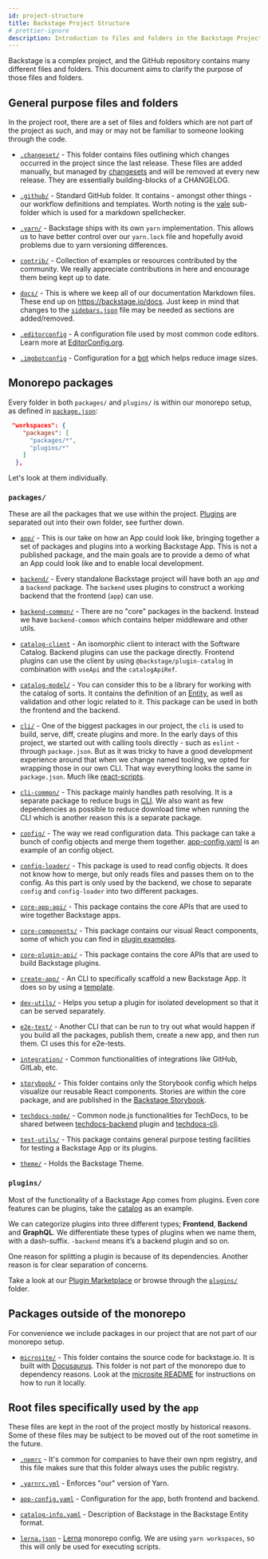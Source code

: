 ```yaml
---
id: project-structure
title: Backstage Project Structure
# prettier-ignore
description: Introduction to files and folders in the Backstage Project repository
---
```


Backstage is a complex project, and the GitHub repository contains many
different files and folders. This document aims to clarify the purpose of those
files and folders.

## General purpose files and folders

In the project root, there are a set of files and folders which are not part of
the project as such, and may or may not be familiar to someone looking through
the code.

- [`.changeset/`](https://github.com/backstage/backstage/tree/master/.changeset) -
  This folder contains files outlining which changes occurred in the project
  since the last release. These files are added manually, but managed by
  [changesets](https://github.com/atlassian/changesets) and will be removed at
  every new release. They are essentially building-blocks of a CHANGELOG.

- [`.github/`](https://github.com/backstage/backstage/tree/master/.github) -
  Standard GitHub folder. It contains - amongst other things - our workflow
  definitions and templates. Worth noting is the
  [vale](https://github.com/backstage/backstage/tree/master/.github/vale)
  sub-folder which is used for a markdown spellchecker.

- [`.yarn/`](https://github.com/backstage/backstage/tree/master/.yarn) -
  Backstage ships with its own `yarn` implementation. This allows us to have
  better control over our `yarn.lock` file and hopefully avoid problems due to
  yarn versioning differences.

- [`contrib/`](https://github.com/backstage/backstage/tree/master/contrib) -
  Collection of examples or resources contributed by the community. We really
  appreciate contributions in here and encourage them being kept up to date.

- [`docs/`](https://github.com/backstage/backstage/tree/master/docs) - This is
  where we keep all of our documentation Markdown files. These end up on
  https://backstage.io/docs. Just keep in mind that changes to the
  [`sidebars.json`](https://github.com/backstage/backstage/blob/master/microsite/sidebars.json)
  file may be needed as sections are added/removed.

- [`.editorconfig`](https://github.com/backstage/backstage/tree/master/.editorconfig) -
  A configuration file used by most common code editors. Learn more at
  [EditorConfig.org](https://editorconfig.org/).

- [`.imgbotconfig`](https://github.com/backstage/backstage/tree/master/.imgbotconfig) -
  Configuration for a [bot](https://imgbot.net/) which helps reduce image sizes.

## Monorepo packages

Every folder in both `packages/` and `plugins/` is within our monorepo setup, as
defined in
[`package.json`](https://github.com/backstage/backstage/blob/master/package.json):

```json
 "workspaces": {
    "packages": [
      "packages/*",
      "plugins/*"
    ]
  },
```

Let's look at them individually.

### `packages/`

These are all the packages that we use within the project. [Plugins](#plugins)
are separated out into their own folder, see further down.

- [`app/`](https://github.com/backstage/backstage/tree/master/packages/app) -
  This is our take on how an App could look like, bringing together a set of
  packages and plugins into a working Backstage App. This is not a published
  package, and the main goals are to provide a demo of what an App could look
  like and to enable local development.

- [`backend/`](https://github.com/backstage/backstage/tree/master/packages/backend) -
  Every standalone Backstage project will have both an `app` _and_ a `backend`
  package. The `backend` uses plugins to construct a working backend that the
  frontend (`app`) can use.

- [`backend-common/`](https://github.com/backstage/backstage/tree/master/packages/backend-common) -
  There are no "core" packages in the backend. Instead we have `backend-common`
  which contains helper middleware and other utils.

- [`catalog-client`](https://github.com/backstage/backstage/tree/master/packages/catalog-client) -
  An isomorphic client to interact with the Software Catalog. Backend plugins
  can use the package directly. Frontend plugins can use the client by using
  `@backstage/plugin-catalog` in combination with `useApi` and the
  `catalogApiRef`.

- [`catalog-model/`](https://github.com/backstage/backstage/tree/master/packages/catalog-model) -
  You can consider this to be a library for working with the catalog of sorts.
  It contains the definition of an
  [Entity](https://backstage.io/docs/features/software-catalog/references#docsNav),
  as well as validation and other logic related to it. This package can be used
  in both the frontend and the backend.

- [`cli/`](https://github.com/backstage/backstage/tree/master/packages/cli) -
  One of the biggest packages in our project, the `cli` is used to build, serve,
  diff, create plugins and more. In the early days of this project, we started
  out with calling tools directly - such as `eslint` - through `package.json`.
  But as it was tricky to have a good development experience around that when we
  change named tooling, we opted for wrapping those in our own CLI. That way
  everything looks the same in `package.json`. Much like
  [react-scripts](https://github.com/facebook/create-react-app/tree/master/packages/react-scripts).

- [`cli-common/`](https://github.com/backstage/backstage/tree/master/packages/cli-common) -
  This package mainly handles path resolving. It is a separate package to reduce
  bugs in
  [CLI](https://github.com/backstage/backstage/tree/master/packages/cli). We
  also want as few dependencies as possible to reduce download time when running
  the CLI which is another reason this is a separate package.

- [`config/`](https://github.com/backstage/backstage/tree/master/packages/config) -
  The way we read configuration data. This package can take a bunch of config
  objects and merge them together.
  [app-config.yaml](https://github.com/backstage/backstage/blob/master/app-config.yaml)
  is an example of an config object.

- [`config-loader/`](https://github.com/backstage/backstage/tree/master/packages/config-loader) -
  This package is used to read config objects. It does not know how to merge,
  but only reads files and passes them on to the config. As this part is only
  used by the backend, we chose to separate `config` and `config-loader` into
  two different packages.

- [`core-app-api/`](https://github.com/backstage/backstage/tree/master/packages/core-app-api) -
  This package contains the core APIs that are used to wire together Backstage
  apps.

- [`core-components/`](https://github.com/backstage/backstage/tree/master/packages/core-components) -
  This package contains our visual React components, some of which you can find
  in
  [plugin examples](https://backstage.io/storybook/?path=/story/plugins-examples--plugin-with-data).

- [`core-plugin-api/`](https://github.com/backstage/backstage/tree/master/packages/core-plugin-api) -
  This package contains the core APIs that are used to build Backstage plugins.

- [`create-app/`](https://github.com/backstage/backstage/tree/master/packages/create-app) -
  An CLI to specifically scaffold a new Backstage App. It does so by using a
  [template](https://github.com/backstage/backstage/tree/master/packages/create-app/templates/default-app).

- [`dev-utils/`](https://github.com/backstage/backstage/tree/master/packages/dev-utils) -
  Helps you setup a plugin for isolated development so that it can be served
  separately.

- [`e2e-test/`](https://github.com/backstage/backstage/tree/master/packages/e2e-test) -
  Another CLI that can be run to try out what would happen if you build all the
  packages, publish them, create a new app, and then run them. CI uses this for
  e2e-tests.

- [`integration/`](https://github.com/backstage/backstage/tree/master/packages/integration) -
  Common functionalities of integrations like GitHub, GitLab, etc.

- [`storybook/`](https://github.com/backstage/backstage/tree/master/storybook) -
  This folder contains only the Storybook config which helps visualize our
  reusable React components. Stories are within the core package, and are
  published in the [Backstage Storybook](https://backstage.io/storybook).

- [`techdocs-node/`](https://github.com/backstage/backstage/tree/master/plugins/techdocs-node) -
  Common node.js functionalities for TechDocs, to be shared between
  [techdocs-backend](https://github.com/backstage/backstage/tree/master/plugins/techdocs-backend)
  plugin and [techdocs-cli](https://github.com/backstage/techdocs-cli).

- [`test-utils/`](https://github.com/backstage/backstage/tree/master/packages/test-utils) -
  This package contains general purpose testing facilities for testing a
  Backstage App or its plugins.

- [`theme/`](https://github.com/backstage/backstage/tree/master/packages/theme) -
  Holds the Backstage Theme.

### `plugins/`

Most of the functionality of a Backstage App comes from plugins. Even core
features can be plugins, take the
[catalog](https://github.com/backstage/backstage/tree/master/plugins/catalog) as
an example.

We can categorize plugins into three different types; **Frontend**, **Backend**
and **GraphQL**. We differentiate these types of plugins when we name them, with
a dash-suffix. `-backend` means it’s a backend plugin and so on.

One reason for splitting a plugin is because of its dependencies. Another reason
is for clear separation of concerns.

Take a look at our [Plugin Marketplace](https://backstage.io/plugins) or browse
through the
[`plugins/`](https://github.com/backstage/backstage/tree/master/plugins) folder.

## Packages outside of the monorepo

For convenience we include packages in our project that are not part of our
monorepo setup.

- [`microsite/`](https://github.com/backstage/backstage/blob/master/microsite) -
  This folder contains the source code for backstage.io. It is built with
  [Docusaurus](https://docusaurus.io/). This folder is not part of the monorepo
  due to dependency reasons. Look at the
  [microsite README](https://github.com/backstage/backstage/blob/master/microsite/README.md)
  for instructions on how to run it locally.

## Root files specifically used by the `app`

These files are kept in the root of the project mostly by historical reasons.
Some of these files may be subject to be moved out of the root sometime in the
future.

- [`.npmrc`](https://github.com/backstage/backstage/tree/master/.npmrc) - It's
  common for companies to have their own npm registry, and this file makes sure
  that this folder always uses the public registry.

- [`.yarnrc.yml`](https://github.com/backstage/backstage/tree/master/.yarnrc.yml) -
  Enforces "our" version of Yarn.

- [`app-config.yaml`](https://github.com/backstage/backstage/tree/master/app-config.yaml) -
  Configuration for the app, both frontend and backend.

- [`catalog-info.yaml`](https://github.com/backstage/backstage/tree/master/catalog-info.yaml) -
  Description of Backstage in the Backstage Entity format.

- [`lerna.json`](https://github.com/backstage/backstage/tree/master/lerna.json) -
  [Lerna](https://github.com/lerna/lerna) monorepo config. We are using
  `yarn workspaces`, so this will only be used for executing scripts.
